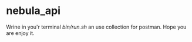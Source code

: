 # nebula_api

Wrine in you'r terminal 
*bin/run.sh* 
an use collection for postman. Hope you are enjoy it.
